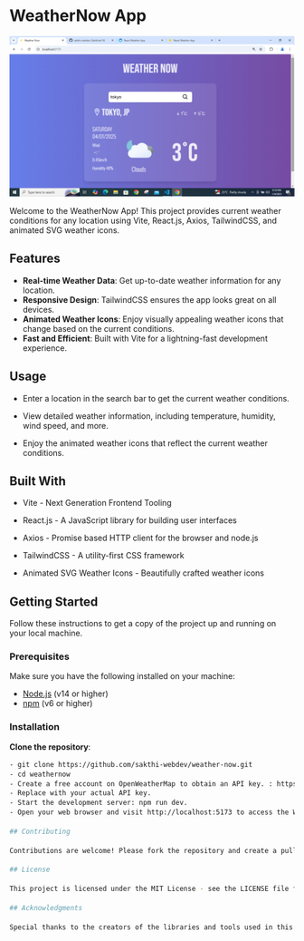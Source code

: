 # WeatherNow App

![WeatherNow App](/src/assets/img/Screenshot.png)

Welcome to the WeatherNow App! This project provides current weather conditions for any location using Vite, React.js, Axios, TailwindCSS, and animated SVG weather icons.

## Features

- **Real-time Weather Data**: Get up-to-date weather information for any location.
- **Responsive Design**: TailwindCSS ensures the app looks great on all devices.
- **Animated Weather Icons**: Enjoy visually appealing weather icons that change based on the current conditions.
- **Fast and Efficient**: Built with Vite for a lightning-fast development experience.

## Usage

- Enter a location in the search bar to get the current weather  conditions.

- View detailed weather information, including temperature, humidity, wind speed, and more.

- Enjoy the animated weather icons that reflect the current weather conditions.

## Built With

- Vite - Next Generation Frontend Tooling

- React.js - A JavaScript library for building user interfaces

- Axios - Promise based HTTP client for the browser and node.js

- TailwindCSS - A utility-first CSS framework

- Animated SVG Weather Icons - Beautifully crafted weather icons


## Getting Started

Follow these instructions to get a copy of the project up and running on your local machine.

### Prerequisites

Make sure you have the following installed on your machine:

- [Node.js](https://nodejs.org/) (v14 or higher)
- [npm](https://www.npmjs.com/) (v6 or higher)

### Installation

 **Clone the repository**:
   ```bash
 - git clone https://github.com/sakthi-webdev/weather-now.git
 - cd weathernow
 - Create a free account on OpenWeatherMap to obtain an API key. : https://www.openweathermap.org/
 - Replace with your actual API key.
 - Start the development server: npm run dev.
 - Open your web browser and visit http://localhost:5173 to access the WeatherNow App.

## Contributing

Contributions are welcome! Please fork the repository and create a pull request with your changes.

## License

This project is licensed under the MIT License - see the LICENSE file for details.

## Acknowledgments

Special thanks to the creators of the libraries and tools used in this project.